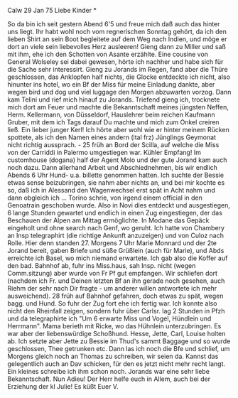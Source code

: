  Calw 29 Jan 75
Liebe Kinder <Fried>*

So da bin ich seit gestern Abend 6'5 und freue mich daß auch das hinter uns liegt. Ihr habt wohl noch vom regnerischen Sonntag gehört, da ich den lieben Shirt an sein Boot begleitete auf dem Weg nach Indien, und möge er dort an viele sein liebevolles Herz ausleeren! Gieng dann zu Miller und saß mit ihm, ehe ich den Schotten von Asante erzählte. Eine cousine von General Wolseley sei dabei gewesen, hörte ich nachher und habe sich für die Sache sehr interessirt. Gieng zu Jorands im Regen, fand aber die Thüre geschlossen, das Anklopfen half nichts, die Glocke entdeckte ich nicht, also hinunter ins hotel, wo ein Bf der Miss für meine Einladung dankte, aber wegen bird und dog und viel luggage den Morgen abzuwarten vorzog. Dann kam Telini und rief mich hinauf zu Jorands. Triefend gieng ich, trocknete mich dort am Feuer und machte die Bekanntschaft meines jüngsten Neffen, Herm. Kellermann, von Düsseldorf, Hauslehrer beim reichen Kaufmann Gruber, mit dem ich Tags darauf Du machte und mich zum Onkel creiren ließ. Ein lieber junger Kerl! Ich hörte aber wohl wie er hinter meinem Rücken spottete, als ich den Namen eines andern (ital frz) Jünglings Geymonat nicht richtig aussprach. - 25 früh an Bord der Scilla, auf welche die Miss von der Carriddi in Palermo umgestiegen war. Kühler Empfang! Im customhouse (dogana) half der Agent Molo und der gute Jorand kam auch noch dazu. Dann allerhand Arbeit und Abschiednehmen, bis wir endlich Abends 6 Uhr Hund- u.a. billette genommen hatten. Ich suchte der Bessie etwas sense beizubringen, sie nahm aber nichts an, und bei mir kochte es so, daß ich in Alessand den Wagenwechsel erst spät in Acht nahm und dann obgleich ich … Torino schrie, von irgend einem official in den Genoatrain geschoben wurde. Also in Novi dies entdeckt und ausgestiegen, 6 lange Stunden gewartet und endlich in einen Zug eingestiegen, der das Beschauen der Alpen am Mittag ermöglichte. In Modane das Gepäck eingeholt und ohne search nach Genf, wo geruht. Ich hatte von Chambery an Insp telegraphirt (die richtige Ankunft anzuzeigen) und von Culoz nach Rolle. Hier denn standen 27. Morgens 7 Uhr Marie Monnard und der 2te Jorand bereit, gaben Briefe und süße Grüßlein (auch für Marie), und Abds erreichte ich Basel, wo mich niemand erwartete. Ich gab also die Koffer auf den bad. Bahnhof ab, fuhr ins Miss.haus, sah Insp. nicht (wegen Comm.sitzung) aber wurde von Fr Pf gut empfangen. Wir schliefen dort (nachdem ich Fr. und Deinen letzten Bf an ihn gerade noch gesehen, auch Riehm der sehr nach Dir fragte - um anderer willen antwortete ich mehr ausweichend). 28 früh auf Bahnhof gefahren, doch etwas zu spät, wegen bagg. und Hund. So fuhr der Zug fort ehe ich fertig war. Ich konnte also nicht den Rheinfall zeigen, sondern fuhr über Carlsr. lag 2 Stunden in Pfzh und da telegraphirte ich "Um 6 erwarte Miss und Vogel, Hündlein und Herrmann". Mama berieth mit Ricke, wo das Hühnlein unterzubringen. Es war aber der liebenswürdige Schoßhund. Hesse, Jette, Carl, Louise holten ab. Ich setzte aber Jette zu Bessie im Thud's sammt Baggage und so wurde geschlossen, Thee getrunken etc. Dann las ich noch die Bfe und schlief, um Morgens gleich noch an Thomas zu schreiben, wir seien da. Kannst das gelegentlich auch an Dav schicken, für den es jetzt nicht mehr recht langt. Ein kleines schreibe ich ihm schon noch. Jorands war eine sehr liebe Bekanntschaft. Nun Adieu! Der Herr helfe euch in Allem, auch bei der Erziehung der kl Julie!  Es küßt Euer V.
